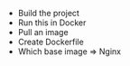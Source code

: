 * Build the project
* Run this in Docker
* Pull an image
* Create Dockerfile
* Which base image => Nginx